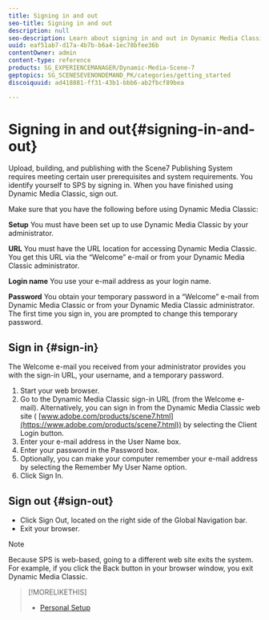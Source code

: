 ```yaml
---
title: Signing in and out
seo-title: Signing in and out
description: null
seo-description: Learn about signing in and out in Dynamic Media Classic
uuid: eaf51ab7-d17a-4b7b-b6a4-1ec78bfee36b
contentOwner: admin
content-type: reference
products: SG_EXPERIENCEMANAGER/Dynamic-Media-Scene-7
geptopics: SG_SCENESEVENONDEMAND_PK/categories/getting_started
discoiquuid: ad418881-ff31-43b1-bbb6-ab2fbcf89bea

---
```


# Signing in and out{#signing-in-and-out}

Upload, building, and publishing with the Scene7 Publishing System requires meeting certain user prerequisites and system requirements. You identify yourself to SPS by signing in. When you have finished using Dynamic Media Classic, sign out.

Make sure that you have the following before using Dynamic Media Classic:

**Setup** You must have been set up to use Dynamic Media Classic by your administrator.

**URL** You must have the URL location for accessing Dynamic Media Classic. You get this URL via the “Welcome” e-mail or from your Dynamic Media Classic administrator.

**Login name** You use your e-mail address as your login name.

**Password** You obtain your temporary password in a “Welcome” e-mail from Dynamic Media Classic or from your Dynamic Media Classic administrator. The first time you sign in, you are prompted to change this temporary password.

## Sign in {#sign-in}

The Welcome e-mail you received from your administrator provides you with the sign-in URL, your username, and a temporary password.

1. Start your web browser.
1. Go to the Dynamic Media Classic sign-in URL (from the Welcome e-mail). Alternatively, you can sign in from the Dynamic Media Classic web site ( [www.adobe.com/products/scene7.html](https://www.adobe.com/products/scene7.html)) by selecting the Client Login button.
1. Enter your e-mail address in the User Name box.
1. Enter your password in the Password box.
1. Optionally, you can make your computer remember your e-mail address by selecting the Remember My User Name option.
1. Click Sign In.

## Sign out {#sign-out}

* Click Sign Out, located on the right side of the Global Navigation bar.
* Exit your browser.

>[!NOTE]
>
>Because SPS is web-based, going to a different web site exits the system. For example, if you click the Back button in your browser window, you exit Dynamic Media Classic.

>[!MORELIKETHIS]
>
>* [Personal Setup](personal-setup.md#personal_setup)
